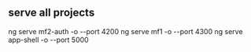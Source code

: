 ## serve all projects
ng serve mf2-auth -o --port 4200
ng serve mf1 -o --port 4300
ng serve app-shell -o --port 5000